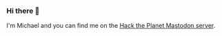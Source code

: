 ### Hi there 👋

I'm Michael and you can find me on the <a rel="me" href="https://social.hacktheplanet.be/@neo">Hack the Planet Mastodon server</a>.
